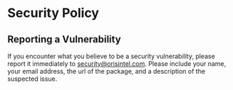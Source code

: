 # Security Policy

## Reporting a Vulnerability

If you encounter what you believe to be a security vulnerability, please report it immediately to security@orisintel.com. Please include your name, your email address, the url of the package, and a description of the suspected issue. 
